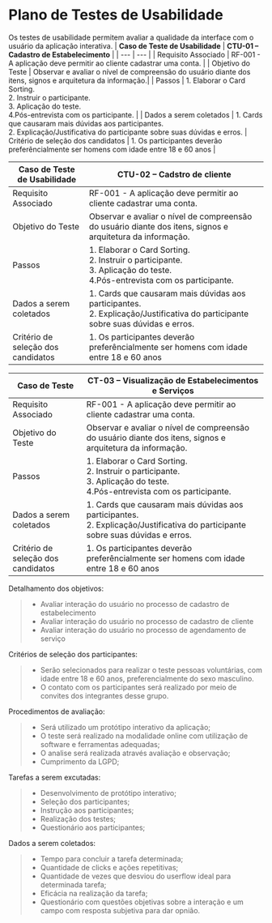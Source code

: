 # Plano de Testes de Usabilidade

Os testes de usabilidade permitem avaliar a qualidade da interface com o usuário da aplicação interativa.
| **Caso de Teste de Usabilidade** | **CTU-01 – Cadastro de Estabelecimento** |
| --- | --- |
| Requisito Associado | RF-001 - A aplicação deve permitir ao cliente cadastrar uma conta. |
| Objetivo do Teste | Observar e avaliar o nível de compreensão do usuário diante dos itens, signos e arquitetura da informação.|
| Passos | 1. Elaborar o Card Sorting.<br> 2. Instruir o participante.<br> 3. Aplicação do teste.<br> 4.Pós-entrevista com os participante. |
| Dados a serem coletados | 1. Cards que causaram mais dúvidas aos participantes.<br> 2. Explicação/Justificativa do participante sobre suas dúvidas e erros. 
| Critério de seleção dos candidatos | 1. Os participantes deverão preferêncialmente ser homens com idade entre 18 e 60 anos |

| **Caso de Teste de Usabilidade** | **CTU-02 – Cadstro de cliente** |
| --- | --- |
| Requisito Associado | RF-001 - A aplicação deve permitir ao cliente cadastrar uma conta. |
| Objetivo do Teste | Observar e avaliar o nível de compreensão do usuário diante dos itens, signos e arquitetura da informação.|
| Passos | 1. Elaborar o Card Sorting.<br> 2. Instruir o participante.<br> 3. Aplicação do teste.<br> 4.Pós-entrevista com os participante. |
| Dados a serem coletados | 1. Cards que causaram mais dúvidas aos participantes.<br> 2. Explicação/Justificativa do participante sobre suas dúvidas e erros. 
| Critério de seleção dos candidatos | 1. Os participantes deverão preferêncialmente ser homens com idade entre 18 e 60 anos |

| **Caso de Teste** | **CT-03 – Visualização de Estabelecimentos e Serviços** |
| --- | --- |
| Requisito Associado | RF-001 - A aplicação deve permitir ao cliente cadastrar uma conta. |
| Objetivo do Teste | Observar e avaliar o nível de compreensão do usuário diante dos itens, signos e arquitetura da informação.|
| Passos | 1. Elaborar o Card Sorting.<br> 2. Instruir o participante.<br> 3. Aplicação do teste.<br> 4.Pós-entrevista com os participante. |
| Dados a serem coletados | 1. Cards que causaram mais dúvidas aos participantes.<br> 2. Explicação/Justificativa do participante sobre suas dúvidas e erros. 
| Critério de seleção dos candidatos | 1. Os participantes deverão preferêncialmente ser homens com idade entre 18 e 60 anos |

Detalhamento dos objetivos:
>- Avaliar interação do usuário no processo de cadastro de estabelecimento
>- Avaliar interação do usuário no processo de cadastro de cliente
>- Avaliar interação do usuário no processo de agendamento de serviço

Critérios de seleção dos participantes:
>- Serão selecionados para realizar o teste pessoas voluntárias, com idade entre 18 e 60 anos, preferencialmente do sexo masculino.
>- O contato com os participantes será realizado por meio de convites dos integrantes desse grupo.

Procedimentos de avaliação:
>- Será utilizado um protótipo interativo da aplicação;
>- O teste será realizado na modalidade online com utilização de software e ferramentas adequadas;
>- O analise será realizada através avaliação e observação;
>- Cumprimento da LGPD;

Tarefas a serem excutadas:
>- Desenvolvimento de protótipo interativo;
>- Seleção dos participantes;
>- Instrução aos participantes;
>- Realização dos testes;
>- Questionário aos participantes;

Dados a serem coletados:
>- Tempo para concluir a tarefa determinada;
>- Quantidade de clicks e ações repetitivas;
>- Quantidade de vezes que desviou do userflow ideal para determinada tarefa;
>- Eficácia na realização da tarefa;
>- Questionário com questões objetivas sobre a interação e um campo com resposta subjetiva para dar opnião.
